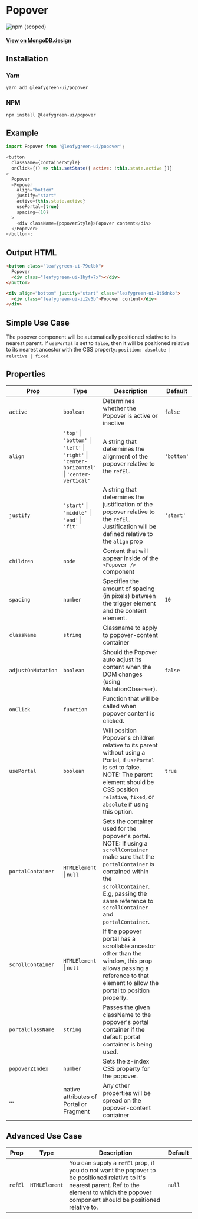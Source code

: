 # Popover

![npm (scoped)](https://img.shields.io/npm/v/@leafygreen-ui/popover.svg)

#### [View on MongoDB.design](https://www.mongodb.design/component/popover/example/)

## Installation

### Yarn

```shell
yarn add @leafygreen-ui/popover
```

### NPM

```shell
npm install @leafygreen-ui/popover
```

## Example

```js
import Popover from '@leafygreen-ui/popover';

<button
  className={containerStyle}
  onClick={() => this.setState({ active: !this.state.active })}
>
  Popover
  <Popover
    align="bottom"
    justify="start"
    active={this.state.active}
    usePortal={true}
    spacing={10}
  >
    <div className={popoverStyle}>Popover content</div>
  </Popover>
</button>;
```

## Output HTML

```html
<button class="leafygreen-ui-79elbk">
  Popover
  <div class="leafygreen-ui-1hyfx7x"></div>
</button>

<div align="bottom" justify="start" class="leafygreen-ui-1t5dnko">
  <div class="leafygreen-ui-ii2v5b">Popover content</div>
</div>
```

## Simple Use Case

The popover component will be automatically positioned relative to its nearest parent. If `usePortal` is set to `false`, then it will be positioned relative to its nearest ancestor with the CSS property: `position: absolute | relative | fixed`.

## Properties

| Prop               | Type                                                                                           | Description                                                                                                                                                                                                                                      | Default    |
| ------------------ | ---------------------------------------------------------------------------------------------- | ------------------------------------------------------------------------------------------------------------------------------------------------------------------------------------------------------------------------------------------------ | ---------- |
| `active`           | `boolean`                                                                                      | Determines whether the Popover is active or inactive                                                                                                                                                                                             | `false`    |
| `align`            | `'top'` \| `'bottom'` \| `'left'` \| `'right'` \| `'center-horizontal'` \| `'center-vertical'` | A string that determines the alignment of the popover relative to the `refEl`.                                                                                                                                                                   | `'bottom'` |
| `justify`          | `'start'` \| `'middle'` \| `'end'` \| `'fit'`                                                  | A string that determines the justification of the popover relative to the `refEl`. Justification will be defined relative to the `align` prop                                                                                                    | `'start'`  |
| `children`         | `node`                                                                                         | Content that will appear inside of the `<Popover />` component                                                                                                                                                                                   |            |
| `spacing`          | `number`                                                                                       | Specifies the amount of spacing (in pixels) between the trigger element and the content element.                                                                                                                                                 | `10`       |
| `className`        | `string`                                                                                       | Classname to apply to popover-content container                                                                                                                                                                                                  |            |
| `adjustOnMutation` | `boolean`                                                                                      | Should the Popover auto adjust its content when the DOM changes (using MutationObserver).                                                                                                                                                        | `false`    |
| `onClick`          | `function`                                                                                     | Function that will be called when popover content is clicked.                                                                                                                                                                                    |            |
| `usePortal`        | `boolean`                                                                                      | Will position Popover's children relative to its parent without using a Portal, if `usePortal` is set to false. NOTE: The parent element should be CSS position `relative`, `fixed`, or `absolute` if using this option.                         | `true`     |
| `portalContainer`  | `HTMLElement` \| `null`                                                                        | Sets the container used for the popover's portal. NOTE: If using a `scrollContainer` make sure that the `portalContainer` is contained within the `scrollContainer`. E.g, passing the same reference to `scrollContainer` and `portalContainer`. |            |
| `scrollContainer`  | `HTMLElement` \| `null`                                                                        | If the popover portal has a scrollable ancestor other than the window, this prop allows passing a reference to that element to allow the portal to position properly.                                                                            |            |
| `portalClassName`  | `string`                                                                                       | Passes the given className to the popover's portal container if the default portal container is being used.                                                                                                                                      |            |
| `popoverZIndex`    | `number`                                                                                       | Sets the z-index CSS property for the popover.                                                                                                                                                                                                   |            |
| ...                | native attributes of Portal or Fragment                                                        | Any other properties will be spread on the popover-content container                                                                                                                                                                             |            |

## Advanced Use Case

| Prop    | Type          | Description                                                                                                                                                                                         | Default |
| ------- | ------------- | --------------------------------------------------------------------------------------------------------------------------------------------------------------------------------------------------- | ------- |
| `refEl` | `HTMLElement` | You can supply a `refEl` prop, if you do not want the popover to be positioned relative to it's nearest parent. Ref to the element to which the popover component should be positioned relative to. | `null`  |
